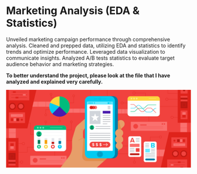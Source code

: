 # Marketing Analysis (EDA & Statistics)
Unveiled marketing campaign performance through comprehensive analysis. Cleaned and prepped data, utilizing EDA and statistics to identify trends and optimize performance. Leveraged data visualization to communicate insights. Analyzed A/B tests statistics to evaluate target audience behavior and marketing strategies.

**To better understand the project, please look at the file that I have analyzed and explained very carefully.**

 ![image](https://github.com/HuyQuangOP/QuangHuyDao.Portfolio/blob/main/image/mobile-marketing-analytics-tools.webp)





